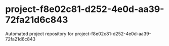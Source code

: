 # project-f8e02c81-d252-4e0d-aa39-72fa21d6c843
Automated project repository for project-f8e02c81-d252-4e0d-aa39-72fa21d6c843
